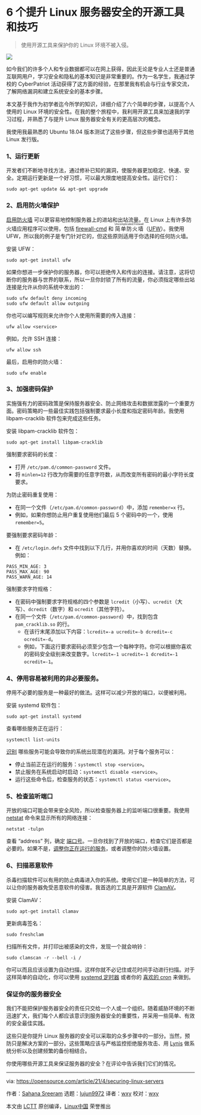[#]: subject: (6 open source tools and tips to securing a Linux server for beginners)
[#]: via: (https://opensource.com/article/21/4/securing-linux-servers)
[#]: author: (Sahana Sreeram https://opensource.com/users/sahanasreeram01gmailcom)
[#]: collector: (lujun9972)
[#]: translator: (wxy)
[#]: reviewer: (wxy)
[#]: publisher: (wxy)
[#]: url: (https://linux.cn/article-13298-1.html)

6 个提升 Linux 服务器安全的开源工具和技巧
======

> 使用开源工具来保护你的 Linux 环境不被入侵。

![](https://img.linux.net.cn/data/attachment/album/202104/15/082334ltqtgg40tu7l80rd.jpg)

如今我们的许多个人和专业数据都可以在网上获得，因此无论是专业人士还是普通互联网用户，学习安全和隐私的基本知识是非常重要的。作为一名学生，我通过学校的 CyberPatriot 活动获得了这方面的经验，在那里我有机会与行业专家交流，了解网络漏洞和建立系统安全的基本步骤。

本文基于我作为初学者迄今所学的知识，详细介绍了六个简单的步骤，以提高个人使用的 Linux 环境的安全性。在我的整个旅程中，我利用开源工具来加速我的学习过程，并熟悉了与提升 Linux 服务器安全有关的更高层次的概念。

我使用我最熟悉的 Ubuntu 18.04 版本测试了这些步骤，但这些步骤也适用于其他 Linux 发行版。

### 1、运行更新

开发者们不断地寻找方法，通过修补已知的漏洞，使服务器更加稳定、快速、安全。定期运行更新是一个好习惯，可以最大限度地提高安全性。运行它们：

```
sudo apt-get update && apt-get upgrade
```

### 2、启用防火墙保护

[启用防火墙][2] 可以更容易地控制服务器上的进站和出站流量。在 Linux 上有许多防火墙应用程序可以使用，包括 [firewall-cmd][3] 和 <ruby>简单防火墙<rt>Uncomplicated Firewall</rt></ruby>（[UFW][4]）。我使用 UFW，所以我的例子是专门针对它的，但这些原则适用于你选择的任何防火墙。

安装 UFW：

```
sudo apt-get install ufw
```

如果你想进一步保护你的服务器，你可以拒绝传入和传出的连接。请注意，这将切断你的服务器与世界的联系，所以一旦你封锁了所有的流量，你必须指定哪些出站连接是允许从你的系统中发出的：

```
sudo ufw default deny incoming
sudo ufw default allow outgoing
```

你也可以编写规则来允许你个人使用所需要的传入连接：

```
ufw allow <service>
```

例如，允许 SSH 连接：

```
ufw allow ssh
```

最后，启用你的防火墙：

```
sudo ufw enable
```

### 3、加强密码保护

实施强有力的密码政策是保持服务器安全、防止网络攻击和数据泄露的一个重要方面。密码策略的一些最佳实践包括强制要求最小长度和指定密码年龄。我使用 libpam-cracklib 软件包来完成这些任务。

安装 libpam-cracklib 软件包：

```
sudo apt-get install libpam-cracklib
```

强制要求密码的长度：

  * 打开 `/etc/pam.d/common-password` 文件。
  * 将 `minlen=12` 行改为你需要的任意字符数，从而改变所有密码的最小字符长度要求。

为防止密码重复使用：

  * 在同一个文件（`/etc/pam.d/common-password`）中，添加 `remember=x` 行。
  * 例如，如果你想防止用户重复使用他们最后 5 个密码中的一个，使用 `remember=5`。

要强制要求密码年龄：

  * 在 `/etc/login.defs` 文件中找到以下几行，并用你喜欢的时间（天数）替换。例如：

```
PASS_MIN_AGE: 3
PASS_MAX_AGE: 90
PASS_WARN_AGE: 14 
```

强制要求字符规格：

  * 在密码中强制要求字符规格的四个参数是 `lcredit`（小写）、`ucredit`（大写）、`dcredit`（数字）和 `ocredit`（其他字符）。
  * 在同一个文件（`/etc/pam.d/common-password`）中，找到包含 `pam_cracklib.so` 的行。
    * 在该行末尾添加以下内容：`lcredit=-a ucredit=-b dcredit=-c ocredit=-d`。
    * 例如，下面这行要求密码必须至少包含一个每种字符。你可以根据你喜欢的密码安全级别来改变数字。`lcredit=-1 ucredit=-1 dcredit=-1 ocredit=-1`。

### 4、停用容易被利用的非必要服务。

停用不必要的服务是一种最好的做法。这样可以减少开放的端口，以便被利用。

安装 systemd 软件包：

```
sudo apt-get install systemd
```

查看哪些服务正在运行：

```
systemctl list-units
```

[识别][5] 哪些服务可能会导致你的系统出现潜在的漏洞。对于每个服务可以：

  * 停止当前正在运行的服务：`systemctl stop <service>`。
  * 禁止服务在系统启动时启动：`systemctl disable <service>`。
  * 运行这些命令后，检查服务的状态：`systemctl status <service>`。

### 5、检查监听端口

开放的端口可能会带来安全风险，所以检查服务器上的监听端口很重要。我使用 [netstat][6] 命令来显示所有的网络连接：

```
netstat -tulpn
```

查看 “address” 列，确定 [端口号][7]。一旦你找到了开放的端口，检查它们是否都是必要的。如果不是，[调整你正在运行的服务][8]，或者调整你的防火墙设置。

### 6、扫描恶意软件

杀毒扫描软件可以有用的防止病毒进入你的系统。使用它们是一种简单的方法，可以让你的服务器免受恶意软件的侵害。我首选的工具是开源软件 [ClamAV][9]。

安装 ClamAV：

```
sudo apt-get install clamav
```

更新病毒签名：

```
sudo freshclam
```

扫描所有文件，并打印出被感染的文件，发现一个就会响铃：

```
sudo clamscan -r --bell -i /
```

你可以而且应该设置为自动扫描，这样你就不必记住或花时间手动进行扫描。对于这样简单的自动化，你可以使用 [systemd 定时器][10] 或者你的 [喜欢的 cron][11] 来做到。

### 保证你的服务器安全

我们不能把保护服务器安全的责任只交给一个人或一个组织。随着威胁环境的不断迅速扩大，我们每个人都应该意识到服务器安全的重要性，并采用一些简单、有效的安全最佳实践。

这些只是你提升 Linux 服务器的安全可以采取的众多步骤中的一部分。当然，预防只是解决方案的一部分。这些策略应该与严格监控拒绝服务攻击、用 [Lynis][12] 做系统分析以及创建频繁的备份相结合。

你使用哪些开源工具来保证服务器的安全？在评论中告诉我们它们的情况。

--------------------------------------------------------------------------------

via: https://opensource.com/article/21/4/securing-linux-servers

作者：[Sahana Sreeram][a]
选题：[lujun9972][b]
译者：[wxy](https://github.com/wxy)
校对：[wxy](https://github.com/wxy)

本文由 [LCTT](https://github.com/LCTT/TranslateProject) 原创编译，[Linux中国](https://linux.cn/) 荣誉推出

[a]: https://opensource.com/users/sahanasreeram01gmailcom
[b]: https://github.com/lujun9972
[1]: https://opensource.com/sites/default/files/styles/image-full-size/public/lead-images/rh_003499_01_linux11x_cc.png?itok=XMDOouJR (People work on a computer server with devices)
[2]: https://www.redhat.com/sysadmin/secure-linux-network-firewall-cmd
[3]: https://opensource.com/article/20/2/firewall-cheat-sheet
[4]: https://wiki.ubuntu.com/UncomplicatedFirewall
[5]: http://www.yorku.ca/infosec/Administrators/UNIX_disable.html
[6]: https://docs.microsoft.com/en-us/windows-server/administration/windows-commands/netstat
[7]: https://en.wikipedia.org/wiki/List_of_TCP_and_UDP_port_numbers
[8]: https://opensource.com/article/20/5/systemd-units
[9]: https://www.clamav.net/
[10]: https://opensource.com/article/20/7/systemd-timers
[11]: https://opensource.com/article/21/2/linux-automation
[12]: https://opensource.com/article/20/5/linux-security-lynis
